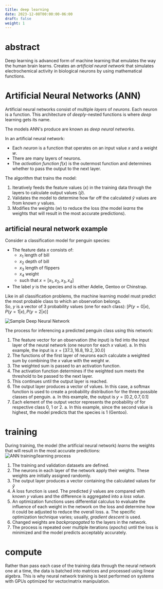 ```yaml
---
title: deep learning
date: 2023-12-08T00:00:00-06:00
draft: false
weight: 1
---
```


# abstract
Deep learning is advanced form of machine learning that emulates the way the human brain learns. 
Creates an *artificial neural network* that simulates electrochemical activity in biological neurons by using mathematical functions. 

# Artificial Neural Networks (ANN)
Artificial neural networks consist of multiple *layers* of *neurons*. Each neuron is a function. This architecture of *deeply*-nested functions is where *deep* learning gets its name. 

The models ANN's produce are known as *deep neural networks*.

In an artificial neural network:
- Each *neuron* is a function that operates on an input value $x$ and a weight $w$.
- There are many layers of neurons.
- The *activation function* $f(x)$ is the outermost function and determines whether to pass the output to the next layer.

The algorithm that trains the model: 
1. Iteratively feeds the feature values ($x$) in the training data through the layers to calculate output values ($\hat{y}$).
2. Validates the model to determine how far off the calculated $\hat{y}$ values are from known $y$ values.
3. Modifies the weights ($w$) to reduce the loss (the model *learns* the weights that will result in the most accurate predictions).

## artificial neural network example
Consider a classification model for penguin species:
- The feature data $x$ consists of:
  - $x_1$ length of bill
  - $x_2$ depth of bill
  - $x_3$ length of flippers
  - $x_4$ weight
  - such that $x=[x_1,x_2,x_3,x_4]$
- The label $y$ is the species and is either Adelie, Gentoo or Chinstrap.

Like in all classification problems, the machine learning model must predict the most probable class to which an observation belongs.  
So, $y$ is a vector of 3 probability values (one for each class): $[P(y=0|x), P(y=1|x), P(y=2|x)]$

![Sample Deep Neural Network](../deep-neural-network.png)

The process for inferencing a predicted penguin class using this network:
1. The feature vector for an observation (the input) is fed into the input layer of the neural network (one neuron for each $x$ value).
   a. In this example, the input is $x=[37.3, 16.8, 19.2, 30.0]$
2. The functions of the first layer of neurons each calculate a weighted sum by combining the $x$ value with the weight $w$.
3. The weighted sum is passed to an activation function.
4. The activation function determines if the weighted sum meets the threshold to be passed to the next layer.
5. This continues until the output layer is reached.
6. The output layer produces a vector of values. In this case, a softmax function is used to create a probability distribution for the three possible classes of penguin. 
   a. In this example, the output is $y=[0.2,0.7,0.1]$
7. Each element of the output vector represents the probability of for respective class 0, 1 or 2.
   a. In this example, since the second value is highest, the model predicts that the species is 1 (Gentoo).

# training
During training, the model (the artificial neural network) *learns* the weights that will result in the most accurate predictions:
![ANN training/learning process](../ann-training-learning.png)  
1. The training and validation datasets are defined.
2. The neurons in each layer of the network apply their weights. These weights are initially assigned randomly.
3. The output layer produces a vector containing the calculated values for $\hat{y}$
4. A loss function is used. The predicted $\hat{y}$ values are compared with known $y$ values and the difference is aggregated into a *loss value*.
5. An optimization functions uses differential calculus to evaluate the influence of each weight in the network on the loss and determine how it could be adjusted to reduce the overall loss. 
   a. The specific optimization technique varies; usually, *gradient descent* is used.
6. Changed weights are *backpropagated* to the layers in the network.
7. The process is repeated over multiple iterations (*epochs*) until the loss is minimized and the model predicts acceptably accurately.

# compute
Rather than pass each case of the training data through the neural network one at a time, the data is batched into matrices and processed using linear algebra. This is
why neural network training is best performed on systems with GPUs optimized for vector/matrix manipulation.